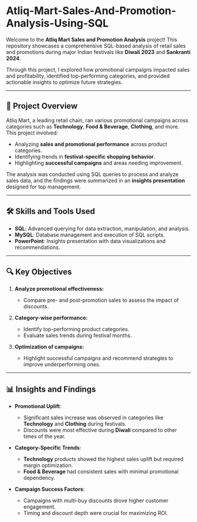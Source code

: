 # Atliq-Mart-Sales-And-Promotion-Analysis-Using-SQL

Welcome to the **Atliq Mart Sales and Promotion Analysis** project! This repository showcases a comprehensive SQL-based analysis of retail sales and promotions during major Indian festivals like **Diwali 2023** and **Sankranti 2024**.  

Through this project, I explored how promotional campaigns impacted sales and profitability, identified top-performing categories, and provided actionable insights to optimize future strategies.  

---

## 📌 **Project Overview**  

Atliq Mart, a leading retail chain, ran various promotional campaigns across categories such as **Technology**, **Food & Beverage**, **Clothing**, and more. This project involved:  
- Analyzing **sales and promotional performance** across product categories.  
- Identifying trends in **festival-specific shopping behavior**.  
- Highlighting **successful campaigns** and areas needing improvement.  

The analysis was conducted using SQL queries to process and analyze sales data, and the findings were summarized in an **insights presentation** designed for top management.  

---

## 🛠️ **Skills and Tools Used**  

- **SQL**: Advanced querying for data extraction, manipulation, and analysis.  
- **MySQL**: Database management and execution of SQL scripts.  
- **PowerPoint**: Insights presentation with data visualizations and recommendations.  

---

## 🔍 **Key Objectives**  

1. **Analyze promotional effectiveness:**  
   - Compare pre- and post-promotion sales to assess the impact of discounts.   

2. **Category-wise performance:**  
   - Identify top-performing product categories.  
   - Evaluate sales trends during festival months.  

3. **Optimization of campaigns:**  
   - Highlight successful campaigns and recommend strategies to improve underperforming ones.  

---

## 📊 **Insights and Findings**  

- **Promotional Uplift**:  
  - Significant sales increase was observed in categories like **Technology** and **Clothing** during festivals.  
  - Discounts were most effective during **Diwali** compared to other times of the year.  

- **Category-Specific Trends**:  
  - **Technology** products showed the highest sales uplift but required margin optimization.  
  - **Food & Beverage** had consistent sales with minimal promotional dependency.  

- **Campaign Success Factors**:  
  - Campaigns with multi-buy discounts drove higher customer engagement.  
  - Timing and discount depth were crucial for maximizing ROI.  
